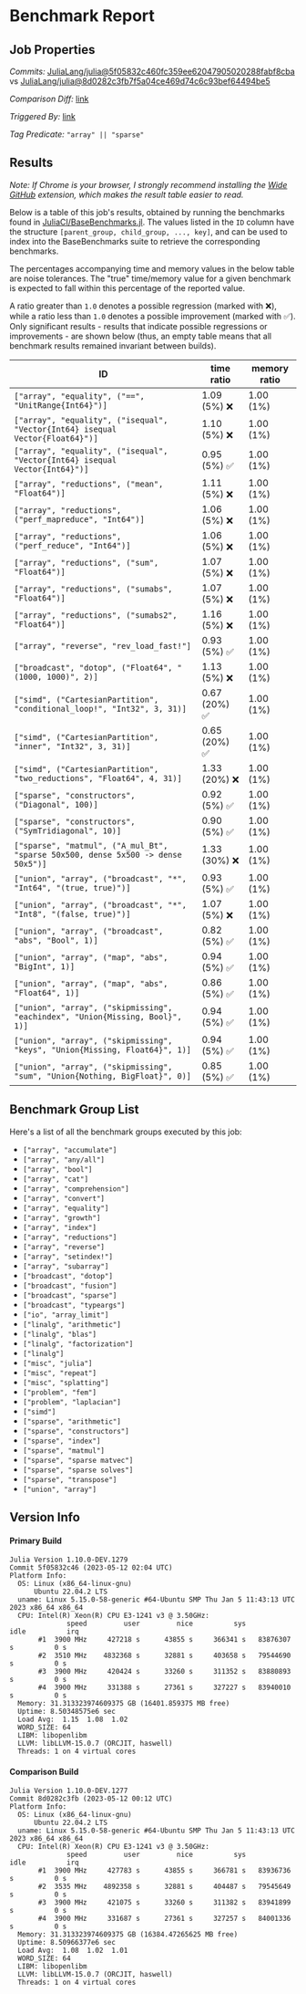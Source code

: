 # Benchmark Report

## Job Properties

*Commits:* [JuliaLang/julia@5f05832c460fc359ee62047905020288fabf8cba](https://github.com/JuliaLang/julia/commit/5f05832c460fc359ee62047905020288fabf8cba) vs [JuliaLang/julia@8d0282c3fb7f5a04ce469d74c6c93bef64494be5](https://github.com/JuliaLang/julia/commit/8d0282c3fb7f5a04ce469d74c6c93bef64494be5)

*Comparison Diff:* [link](https://github.com/JuliaLang/julia/compare/8d0282c3fb7f5a04ce469d74c6c93bef64494be5..5f05832c460fc359ee62047905020288fabf8cba)

*Triggered By:* [link](https://github.com/JuliaLang/julia/pull/49754#issuecomment-1545011092)

*Tag Predicate:* `"array" || "sparse"`

## Results

*Note: If Chrome is your browser, I strongly recommend installing the [Wide GitHub](https://chrome.google.com/webstore/detail/wide-github/kaalofacklcidaampbokdplbklpeldpj?hl=en)
extension, which makes the result table easier to read.*

Below is a table of this job's results, obtained by running the benchmarks found in
[JuliaCI/BaseBenchmarks.jl](https://github.com/JuliaCI/BaseBenchmarks.jl). The values
listed in the `ID` column have the structure `[parent_group, child_group, ..., key]`,
and can be used to index into the BaseBenchmarks suite to retrieve the corresponding
benchmarks.

The percentages accompanying time and memory values in the below table are noise tolerances. The "true"
time/memory value for a given benchmark is expected to fall within this percentage of the reported value.

A ratio greater than `1.0` denotes a possible regression (marked with :x:), while a ratio less
than `1.0` denotes a possible improvement (marked with :white_check_mark:). Only significant results - results
that indicate possible regressions or improvements - are shown below (thus, an empty table means that all
benchmark results remained invariant between builds).

| ID | time ratio | memory ratio |
|----|------------|--------------|
| `["array", "equality", ("==", "UnitRange{Int64}")]` | 1.09 (5%) :x: | 1.00 (1%)  |
| `["array", "equality", ("isequal", "Vector{Int64} isequal Vector{Float64}")]` | 1.10 (5%) :x: | 1.00 (1%)  |
| `["array", "equality", ("isequal", "Vector{Int64} isequal Vector{Int64}")]` | 0.95 (5%) :white_check_mark: | 1.00 (1%)  |
| `["array", "reductions", ("mean", "Float64")]` | 1.11 (5%) :x: | 1.00 (1%)  |
| `["array", "reductions", ("perf_mapreduce", "Int64")]` | 1.06 (5%) :x: | 1.00 (1%)  |
| `["array", "reductions", ("perf_reduce", "Int64")]` | 1.06 (5%) :x: | 1.00 (1%)  |
| `["array", "reductions", ("sum", "Float64")]` | 1.07 (5%) :x: | 1.00 (1%)  |
| `["array", "reductions", ("sumabs", "Float64")]` | 1.07 (5%) :x: | 1.00 (1%)  |
| `["array", "reductions", ("sumabs2", "Float64")]` | 1.16 (5%) :x: | 1.00 (1%)  |
| `["array", "reverse", "rev_load_fast!"]` | 0.93 (5%) :white_check_mark: | 1.00 (1%)  |
| `["broadcast", "dotop", ("Float64", "(1000, 1000)", 2)]` | 1.13 (5%) :x: | 1.00 (1%)  |
| `["simd", ("CartesianPartition", "conditional_loop!", "Int32", 3, 31)]` | 0.67 (20%) :white_check_mark: | 1.00 (1%)  |
| `["simd", ("CartesianPartition", "inner", "Int32", 3, 31)]` | 0.65 (20%) :white_check_mark: | 1.00 (1%)  |
| `["simd", ("CartesianPartition", "two_reductions", "Float64", 4, 31)]` | 1.33 (20%) :x: | 1.00 (1%)  |
| `["sparse", "constructors", ("Diagonal", 100)]` | 0.92 (5%) :white_check_mark: | 1.00 (1%)  |
| `["sparse", "constructors", ("SymTridiagonal", 10)]` | 0.90 (5%) :white_check_mark: | 1.00 (1%)  |
| `["sparse", "matmul", ("A_mul_Bt", "sparse 50x500, dense 5x500 -> dense 50x5")]` | 1.33 (30%) :x: | 1.00 (1%)  |
| `["union", "array", ("broadcast", "*", "Int64", "(true, true)")]` | 0.93 (5%) :white_check_mark: | 1.00 (1%)  |
| `["union", "array", ("broadcast", "*", "Int8", "(false, true)")]` | 1.07 (5%) :x: | 1.00 (1%)  |
| `["union", "array", ("broadcast", "abs", "Bool", 1)]` | 0.82 (5%) :white_check_mark: | 1.00 (1%)  |
| `["union", "array", ("map", "abs", "BigInt", 1)]` | 0.94 (5%) :white_check_mark: | 1.00 (1%)  |
| `["union", "array", ("map", "abs", "Float64", 1)]` | 0.86 (5%) :white_check_mark: | 1.00 (1%)  |
| `["union", "array", ("skipmissing", "eachindex", "Union{Missing, Bool}", 1)]` | 0.94 (5%) :white_check_mark: | 1.00 (1%)  |
| `["union", "array", ("skipmissing", "keys", "Union{Missing, Float64}", 1)]` | 0.94 (5%) :white_check_mark: | 1.00 (1%)  |
| `["union", "array", ("skipmissing", "sum", "Union{Nothing, BigFloat}", 0)]` | 0.85 (5%) :white_check_mark: | 1.00 (1%)  |

## Benchmark Group List

Here's a list of all the benchmark groups executed by this job:

- `["array", "accumulate"]`
- `["array", "any/all"]`
- `["array", "bool"]`
- `["array", "cat"]`
- `["array", "comprehension"]`
- `["array", "convert"]`
- `["array", "equality"]`
- `["array", "growth"]`
- `["array", "index"]`
- `["array", "reductions"]`
- `["array", "reverse"]`
- `["array", "setindex!"]`
- `["array", "subarray"]`
- `["broadcast", "dotop"]`
- `["broadcast", "fusion"]`
- `["broadcast", "sparse"]`
- `["broadcast", "typeargs"]`
- `["io", "array_limit"]`
- `["linalg", "arithmetic"]`
- `["linalg", "blas"]`
- `["linalg", "factorization"]`
- `["linalg"]`
- `["misc", "julia"]`
- `["misc", "repeat"]`
- `["misc", "splatting"]`
- `["problem", "fem"]`
- `["problem", "laplacian"]`
- `["simd"]`
- `["sparse", "arithmetic"]`
- `["sparse", "constructors"]`
- `["sparse", "index"]`
- `["sparse", "matmul"]`
- `["sparse", "sparse matvec"]`
- `["sparse", "sparse solves"]`
- `["sparse", "transpose"]`
- `["union", "array"]`

## Version Info

#### Primary Build

```
Julia Version 1.10.0-DEV.1279
Commit 5f05832c46 (2023-05-12 02:04 UTC)
Platform Info:
  OS: Linux (x86_64-linux-gnu)
      Ubuntu 22.04.2 LTS
  uname: Linux 5.15.0-58-generic #64-Ubuntu SMP Thu Jan 5 11:43:13 UTC 2023 x86_64 x86_64
  CPU: Intel(R) Xeon(R) CPU E3-1241 v3 @ 3.50GHz: 
              speed         user         nice          sys         idle          irq
       #1  3900 MHz     427218 s      43855 s     366341 s   83876307 s          0 s
       #2  3510 MHz    4832368 s      32881 s     403658 s   79544690 s          0 s
       #3  3900 MHz     420424 s      33260 s     311352 s   83880893 s          0 s
       #4  3900 MHz     331388 s      27361 s     327227 s   83940010 s          0 s
  Memory: 31.313323974609375 GB (16401.859375 MB free)
  Uptime: 8.50348575e6 sec
  Load Avg:  1.15  1.08  1.02
  WORD_SIZE: 64
  LIBM: libopenlibm
  LLVM: libLLVM-15.0.7 (ORCJIT, haswell)
  Threads: 1 on 4 virtual cores

```

#### Comparison Build

```
Julia Version 1.10.0-DEV.1277
Commit 8d0282c3fb (2023-05-12 00:12 UTC)
Platform Info:
  OS: Linux (x86_64-linux-gnu)
      Ubuntu 22.04.2 LTS
  uname: Linux 5.15.0-58-generic #64-Ubuntu SMP Thu Jan 5 11:43:13 UTC 2023 x86_64 x86_64
  CPU: Intel(R) Xeon(R) CPU E3-1241 v3 @ 3.50GHz: 
              speed         user         nice          sys         idle          irq
       #1  3900 MHz     427783 s      43855 s     366781 s   83936736 s          0 s
       #2  3535 MHz    4892358 s      32881 s     404487 s   79545649 s          0 s
       #3  3900 MHz     421075 s      33260 s     311382 s   83941899 s          0 s
       #4  3900 MHz     331687 s      27361 s     327257 s   84001336 s          0 s
  Memory: 31.313323974609375 GB (16384.47265625 MB free)
  Uptime: 8.50966377e6 sec
  Load Avg:  1.08  1.02  1.01
  WORD_SIZE: 64
  LIBM: libopenlibm
  LLVM: libLLVM-15.0.7 (ORCJIT, haswell)
  Threads: 1 on 4 virtual cores

```
